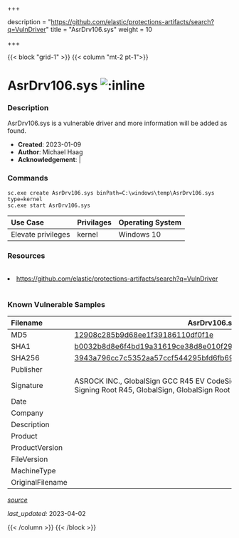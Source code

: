 +++

description = "https://github.com/elastic/protections-artifacts/search?q=VulnDriver"
title = "AsrDrv106.sys"
weight = 10

+++


{{< block "grid-1" >}}
{{< column "mt-2 pt-1">}}


# AsrDrv106.sys ![:inline](/images/twitter_verified.png) 


### Description

AsrDrv106.sys is a vulnerable driver and more information will be added as found.

- **Created**: 2023-01-09
- **Author**: Michael Haag
- **Acknowledgement**:  | [](https://twitter.com/)

### Commands

```
sc.exe create AsrDrv106.sys binPath=C:\windows\temp\AsrDrv106.sys type=kernel
sc.exe start AsrDrv106.sys
```

| Use Case | Privilages | Operating System | 
|:---- | ---- | ---- |
| Elevate privileges | kernel | Windows 10 |

### Resources
<br>
<li><a href=" https://github.com/elastic/protections-artifacts/search?q=VulnDriver"> https://github.com/elastic/protections-artifacts/search?q=VulnDriver</a></li>
<br>

### Known Vulnerable Samples

| Filename | AsrDrv106.sys |
|:---- | ---- | 
| MD5 | <a href="https://www.virustotal.com/gui/file/12908c285b9d68ee1f39186110df0f1e">12908c285b9d68ee1f39186110df0f1e</a> |
| SHA1 | <a href="https://www.virustotal.com/gui/file/b0032b8d8e6f4bd19a31619ce38d8e010f29a816">b0032b8d8e6f4bd19a31619ce38d8e010f29a816</a> |
| SHA256 | <a href="https://www.virustotal.com/gui/file/3943a796cc7c5352aa57ccf544295bfd6fb69aae147bc8235a00202dc6ed6838">3943a796cc7c5352aa57ccf544295bfd6fb69aae147bc8235a00202dc6ed6838</a> |
| Publisher |  |
| Signature | ASROCK INC., GlobalSign GCC R45 EV CodeSigning CA 2020, GlobalSign Code Signing Root R45, GlobalSign, GlobalSign Root CA - R1   |
| Date |  |
| Company |  |
| Description |  |
| Product |  |
| ProductVersion |  |
| FileVersion |  |
| MachineType |  |
| OriginalFilename |  |



[*source*](https://github.com/magicsword-io/LOLDrivers/tree/main/yaml/asrdrv106.sys.yml)

*last_updated:* 2023-04-02








{{< /column >}}
{{< /block >}}
